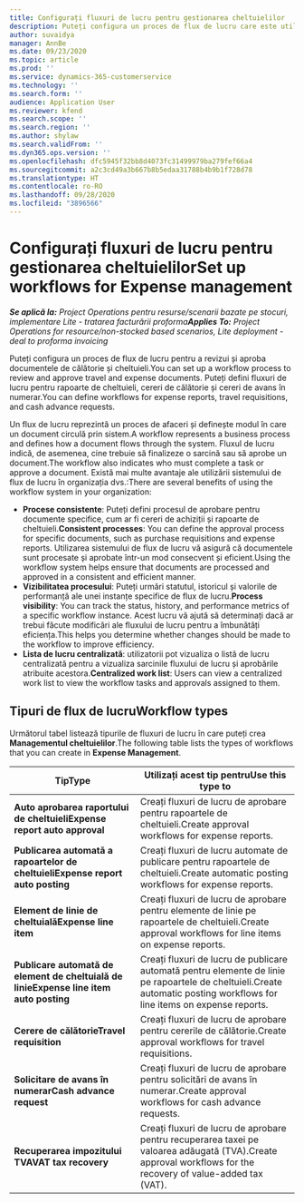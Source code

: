 ```yaml
---
title: Configurați fluxuri de lucru pentru gestionarea cheltuielilor
description: Puteți configura un proces de flux de lucru care este utilizat pentru a revizui și aproba documentele de călătorie și cheltuieli.
author: suvaidya
manager: AnnBe
ms.date: 09/23/2020
ms.topic: article
ms.prod: ''
ms.service: dynamics-365-customerservice
ms.technology: ''
ms.search.form: ''
audience: Application User
ms.reviewer: kfend
ms.search.scope: ''
ms.search.region: ''
ms.author: shylaw
ms.search.validFrom: ''
ms.dyn365.ops.version: ''
ms.openlocfilehash: dfc5945f32bb8d4073fc31499979ba279fef66a4
ms.sourcegitcommit: a2c3cd49a3b667b8b5edaa31788b4b9b1f728d78
ms.translationtype: HT
ms.contentlocale: ro-RO
ms.lasthandoff: 09/28/2020
ms.locfileid: "3896566"
---
```

# <a name="set-up-workflows-for-expense-management"></a><span data-ttu-id="96d00-103">Configurați fluxuri de lucru pentru gestionarea cheltuielilor</span><span class="sxs-lookup"><span data-stu-id="96d00-103">Set up workflows for Expense management</span></span>

<span data-ttu-id="96d00-104">_**Se aplică la:** Project Operations pentru resurse/scenarii bazate pe stocuri, implementare Lite - tratarea facturării proforma_</span><span class="sxs-lookup"><span data-stu-id="96d00-104">_**Applies To:** Project Operations for resource/non-stocked based scenarios, Lite deployment - deal to proforma invoicing_</span></span>

<span data-ttu-id="96d00-105">Puteți configura un proces de flux de lucru pentru a revizui și aproba documentele de călătorie și cheltuieli.</span><span class="sxs-lookup"><span data-stu-id="96d00-105">You can set up a workflow process to review and approve travel and expense documents.</span></span> <span data-ttu-id="96d00-106">Puteți defini fluxuri de lucru pentru rapoarte de cheltuieli, cereri de călătorie și cereri de avans în numerar.</span><span class="sxs-lookup"><span data-stu-id="96d00-106">You can define workflows for expense reports, travel requisitions, and cash advance requests.</span></span>

<span data-ttu-id="96d00-107">Un flux de lucru reprezintă un proces de afaceri și definește modul în care un document circulă prin sistem.</span><span class="sxs-lookup"><span data-stu-id="96d00-107">A workflow represents a business process and defines how a document flows through the system.</span></span> <span data-ttu-id="96d00-108">Fluxul de lucru indică, de asemenea, cine trebuie să finalizeze o sarcină sau să aprobe un document.</span><span class="sxs-lookup"><span data-stu-id="96d00-108">The workflow also indicates who must complete a task or approve a document.</span></span> <span data-ttu-id="96d00-109">Există mai multe avantaje ale utilizării sistemului de flux de lucru în organizația dvs.:</span><span class="sxs-lookup"><span data-stu-id="96d00-109">There are several benefits of using the workflow system in your organization:</span></span>

- <span data-ttu-id="96d00-110">**Procese consistente**: Puteți defini procesul de aprobare pentru documente specifice, cum ar fi cereri de achiziții și rapoarte de cheltuieli.</span><span class="sxs-lookup"><span data-stu-id="96d00-110">**Consistent processes**: You can define the approval process for specific documents, such as purchase requisitions and expense reports.</span></span> <span data-ttu-id="96d00-111">Utilizarea sistemului de flux de lucru vă asigură că documentele sunt procesate și aprobate într-un mod consecvent și eficient.</span><span class="sxs-lookup"><span data-stu-id="96d00-111">Using the workflow system helps ensure that documents are processed and approved in a consistent and efficient manner.</span></span>
- <span data-ttu-id="96d00-112">**Vizibilitatea procesului**: Puteți urmări statutul, istoricul și valorile de performanță ale unei instanțe specifice de flux de lucru.</span><span class="sxs-lookup"><span data-stu-id="96d00-112">**Process visibility**: You can track the status, history, and performance metrics of a specific workflow instance.</span></span> <span data-ttu-id="96d00-113">Acest lucru vă ajută să determinați dacă ar trebui făcute modificări ale fluxului de lucru pentru a îmbunătăți eficiența.</span><span class="sxs-lookup"><span data-stu-id="96d00-113">This helps you determine whether changes should be made to the workflow to improve efficiency.</span></span>
- <span data-ttu-id="96d00-114">**Lista de lucru centralizată**: utilizatorii pot vizualiza o listă de lucru centralizată pentru a vizualiza sarcinile fluxului de lucru și aprobările atribuite acestora.</span><span class="sxs-lookup"><span data-stu-id="96d00-114">**Centralized work list**: Users can view a centralized work list to view the workflow tasks and approvals assigned to them.</span></span> 

## <a name="workflow-types"></a><span data-ttu-id="96d00-115">Tipuri de flux de lucru</span><span class="sxs-lookup"><span data-stu-id="96d00-115">Workflow types</span></span>

<span data-ttu-id="96d00-116">Următorul tabel listează tipurile de fluxuri de lucru în care puteți crea **Managementul cheltuielilor**.</span><span class="sxs-lookup"><span data-stu-id="96d00-116">The following table lists the types of workflows that you can create in **Expense Management**.</span></span>


|              <span data-ttu-id="96d00-117"><strong>Tip</strong></span><span class="sxs-lookup"><span data-stu-id="96d00-117"><strong>Type</strong></span></span>              |                   <span data-ttu-id="96d00-118"><strong>Utilizați acest tip pentru</strong></span><span class="sxs-lookup"><span data-stu-id="96d00-118"><strong>Use this type to</strong></span></span>                   |
|-------------------------------------------------|-----------------------------------------------------------------------|
|   <span data-ttu-id="96d00-119"><strong>Auto aprobarea raportului de cheltuieli</strong></span><span class="sxs-lookup"><span data-stu-id="96d00-119"><strong>Expense report auto approval</strong></span></span> |            <span data-ttu-id="96d00-120">Creați fluxuri de lucru de aprobare pentru rapoartele de cheltuieli.</span><span class="sxs-lookup"><span data-stu-id="96d00-120">Create approval workflows for expense reports.</span></span>             |
|  <span data-ttu-id="96d00-121"><strong>Publicarea automată a rapoartelor de cheltuieli</strong></span><span class="sxs-lookup"><span data-stu-id="96d00-121"><strong>Expense report auto posting</strong></span></span>   |        <span data-ttu-id="96d00-122">Creați fluxuri de lucru automate de publicare pentru rapoartele de cheltuieli.</span><span class="sxs-lookup"><span data-stu-id="96d00-122">Create automatic posting workflows for expense reports.</span></span>        |
|       <span data-ttu-id="96d00-123"><strong>Element de linie de cheltuială</strong></span><span class="sxs-lookup"><span data-stu-id="96d00-123"><strong>Expense line item</strong></span></span>        |     <span data-ttu-id="96d00-124">Creați fluxuri de lucru de aprobare pentru elemente de linie pe rapoartele de cheltuieli.</span><span class="sxs-lookup"><span data-stu-id="96d00-124">Create approval workflows for line items on expense reports.</span></span>      |
| <span data-ttu-id="96d00-125"><strong>Publicare automată de element de cheltuială de linie</strong></span><span class="sxs-lookup"><span data-stu-id="96d00-125"><strong>Expense line item auto posting</strong></span></span> | <span data-ttu-id="96d00-126">Creați fluxuri de lucru de publicare automată pentru elemente de linie pe rapoartele de cheltuieli.</span><span class="sxs-lookup"><span data-stu-id="96d00-126">Create automatic posting workflows for line items on expense reports.</span></span> |
|       <span data-ttu-id="96d00-127"><strong>Cerere de călătorie</strong></span><span class="sxs-lookup"><span data-stu-id="96d00-127"><strong>Travel requisition</strong></span></span>       |          <span data-ttu-id="96d00-128">Creați fluxuri de lucru de aprobare pentru cererile de călătorie.</span><span class="sxs-lookup"><span data-stu-id="96d00-128">Create approval workflows for travel requisitions.</span></span>           |
|      <span data-ttu-id="96d00-129"><strong>Solicitare de avans în numerar</strong></span><span class="sxs-lookup"><span data-stu-id="96d00-129"><strong>Cash advance request</strong></span></span>      |         <span data-ttu-id="96d00-130">Creați fluxuri de lucru de aprobare pentru solicitări de avans în numerar.</span><span class="sxs-lookup"><span data-stu-id="96d00-130">Create approval workflows for cash advance requests.</span></span>          |
|        <span data-ttu-id="96d00-131"><strong>Recuperarea impozitului TVA</strong></span><span class="sxs-lookup"><span data-stu-id="96d00-131"><strong>VAT tax recovery</strong></span></span>        | <span data-ttu-id="96d00-132">Creați fluxuri de lucru de aprobare pentru recuperarea taxei pe valoarea adăugată (TVA).</span><span class="sxs-lookup"><span data-stu-id="96d00-132">Create approval workflows for the recovery of value-added tax (VAT).</span></span>  |
